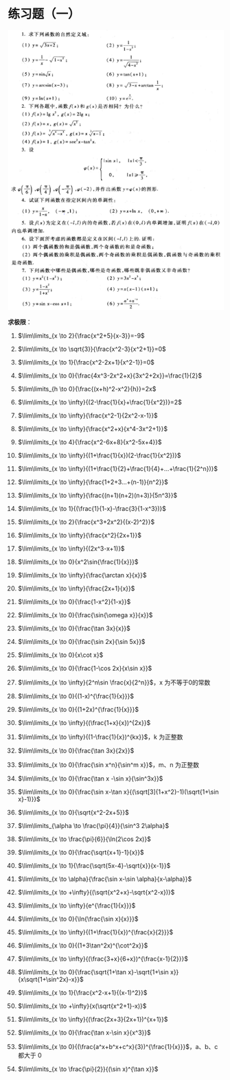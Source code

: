 # 练习题（一）

![1](./1.png)

**求极限**：

1. $\lim\limits_{x \to 2}{\frac{x^2+5}{x-3}}=-9$

2. $\lim\limits_{x \to \sqrt{3}}{\frac{x^2-3}{x^2+1}}=0$

3. $\lim\limits_{x \to 1}{\frac{x^2-2x+1}{x^2-1}}=0$

4. $\lim\limits_{x \to 0}{\frac{4x^3-2x^2+x}{3x^2+2x}}=\frac{1}{2}$

5. $\lim\limits_{h \to 0}{\frac{(x+h)^2-x^2}{h}}=2x$

6. $\lim\limits_{x \to \infty}{(2-\frac{1}{x}+\frac{1}{x^2})}=2$

7. $\lim\limits_{x \to \infty}{\frac{x^2-1}{2x^2-x-1}}$

8. $\lim\limits_{x \to \infty}{\frac{x^2+x}{x^4-3x^2+1}}$

9. $\lim\limits_{x \to 4}{\frac{x^2-6x+8}{x^2-5x+4}}$

10. $\lim\limits_{x \to \infty}{(1+\frac{1}{x})(2-\frac{1}{x^2})}$

11. $\lim\limits_{x \to \infty}{(1+\frac{1}{2}+\frac{1}{4}+...+\frac{1}{2^n})}$

12. $\lim\limits_{x \to \infty}{\frac{1+2+3...+(n-1)}{n^2}}$

13. $\lim\limits_{x \to \infty}{\frac{(n+1)(n+2)(n+3)}{5n^3}}$

14. $\lim\limits_{x \to 1}{(\frac{1}{1-x}-\frac{3}{1-x^3})}$

15. $\lim\limits_{x \to 2}{\frac{x^3+2x^2}{(x-2)^2}}$

16. $\lim\limits_{x \to \infty}{\frac{x^2}{2x+1}}$

17. $\lim\limits_{x \to \infty}{(2x^3-x+1)}$

18. $\lim\limits_{x \to 0}{x^2\sin{\frac{1}{x}}}$

19. $\lim\limits_{x \to \infty}{\frac{\arctan x}{x}}$

20. $\lim\limits_{x \to \infty}{\frac{2x+1}{x}}$

21. $\lim\limits_{x \to 0}{\frac{1-x^2}{1-x}}$

22. $\lim\limits_{x \to 0}{\frac{\sin{\omega x}}{x}}$

23. $\lim\limits_{x \to 0}{\frac{\tan 3x}{x}}$

24. $\lim\limits_{x \to 0}{\frac{\sin 2x}{\sin 5x}}$

25. $\lim\limits_{x \to 0}{x\cot x}$

26. $\lim\limits_{x \to 0}{\frac{1-\cos 2x}{x\sin x}}$

27. $\lim\limits_{x \to \infty}{2^n\sin \frac{x}{2^n}}$，x 为不等于0的常数

28. $\lim\limits_{x \to 0}{(1-x)^{\frac{1}{x}}}$

29. $\lim\limits_{x \to 0}{(1+2x)^{\frac{1}{x}}}$

30. $\lim\limits_{x \to \infty}{(\frac{1+x}{x})^{2x}}$

31. $\lim\limits_{x \to \infty}{(1-\frac{1}{x})^{kx}}$，k 为正整数

32. $\lim\limits_{x \to 0}{\frac{\tan 3x}{2x}}$

33. $\lim\limits_{x \to 0}{\frac{\sin x^n}{\sin^m x}}$，m、n 为正整数

34. $\lim\limits_{x \to 0}{\frac{\tan x -\sin x}{\sin^3x}}$

35. $\lim\limits_{x \to 0}{\frac{\sin x-\tan x}{(\sqrt[3]{1+x^2}-1)(\sqrt{1+\sin x}-1)}}$

36. $\lim\limits_{x \to 0}{\sqrt{x^2-2x+5}}$

37. $\lim\limits_{\alpha \to \frac{\pi}{4}}{\sin^3 2\alpha}$

38. $\lim\limits_{x \to \frac{\pi}{6}}{\ln(2\cos 2x)}$

39. $\lim\limits_{x \to 0}{\frac{\sqrt{x+1}-1}{x}}$

40. $\lim\limits_{x \to 1}{\frac{\sqrt{5x-4}-\sqrt{x}}{x-1}}$

41. $\lim\limits_{x \to \alpha}{\frac{\sin x-\sin \alpha}{x-\alpha}}$

42. $\lim\limits_{x \to +\infty}{(\sqrt{x^2+x}-\sqrt{x^2-x})}$

43. $\lim\limits_{x \to \infty}{e^{\frac{1}{x}}}$

44. $\lim\limits_{x \to 0}{\ln{\frac{\sin x}{x}}}$

45. $\lim\limits_{x \to \infty}{(1+\frac{1}{x})^{\frac{x}{2}}}$

46. $\lim\limits_{x \to 0}{(1+3\tan^2x)^{\cot^2x}}$

47. $\lim\limits_{x \to \infty}{(\frac{3+x}{6+x})^{\frac{x-1}{2}}}$

48. $\lim\limits_{x \to 0}{\frac{\sqrt{1+\tan x}-\sqrt{1+\sin x}}{x\sqrt{1+\sin^2x}-x}}$

49. $\lim\limits_{x \to 1}{\frac{x^2-x+1}{(x-1)^2}}$

50. $\lim\limits_{x \to +\infty}{x(\sqrt{x^2+1}-x)}$

51. $\lim\limits_{x \to \infty}{(\frac{2x+3}{2x+1})^{x+1}}$

52. $\lim\limits_{x \to 0}{\frac{\tan x-\sin x}{x^3}}$

53. $\lim\limits_{x \to 0}{(\frac{a^x+b^x+c^x}{3})^{\frac{1}{x}}}$，a、b、c 都大于 0

54. $\lim\limits_{x \to \frac{\pi}{2}}{(\sin x)^{\tan x}}$